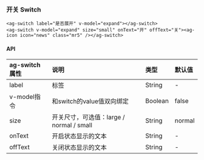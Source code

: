 ### 开关 Switch
<div class="component-wrapper">
    <ag-switch label="是否展开" v-model="expand"></ag-switch>
</div>

<div class="component-wrapper">
    <ag-switch v-model="expand" size="small" onText="开" offText="关"><ag-icon icon="news" class="mr5" /></ag-switch>
</div>

```vue
<ag-switch label="是否展开" v-model="expand"></ag-switch>
<ag-switch v-model="expand" size="small" onText="开" offText="关"><ag-icon icon="news" class="mr5" /></ag-switch>
```

#### API
|ag-switch属性|说明|类型|默认值|
| :-----| :---- | :---- | :---- |
|label|标签|String|-|
|v-model指令|和switch的value值双向绑定|Boolean|false|
|size|开关尺寸，可选值：large / normal / small|String|normal|
|onText|开启状态显示的文本|String|-|
|offText|关闭状态显示的文本|String|-|

<script>
    import Vue from 'vue'
    import AngeUI from '../../src'
    import '@/scss/docs.scss'
    Vue.use(AngeUI)

    export default {
        data () {
            return {
                expand: false
            }
        }
    }
</script>